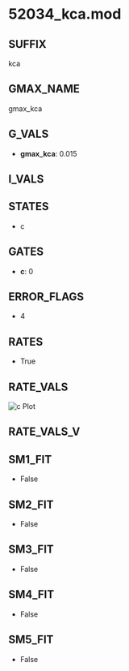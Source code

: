 # 52034_kca.mod

## SUFFIX

kca

## GMAX_NAME

gmax_kca

## G_VALS

- **gmax_kca**: 0.015

## I_VALS


## STATES

- c

## GATES

- **c**: 0

## ERROR_FLAGS

- 4

## RATES

- True

## RATE_VALS

![c Plot](/Users/pbozelos/Dropbox/icg-Chai-Panos/supermodels/output_markdown_files/KCa/52034_kca.mod/images/c.png)

## RATE_VALS_V

## SM1_FIT

- False

## SM2_FIT

- False

## SM3_FIT

- False

## SM4_FIT

- False

## SM5_FIT

- False


